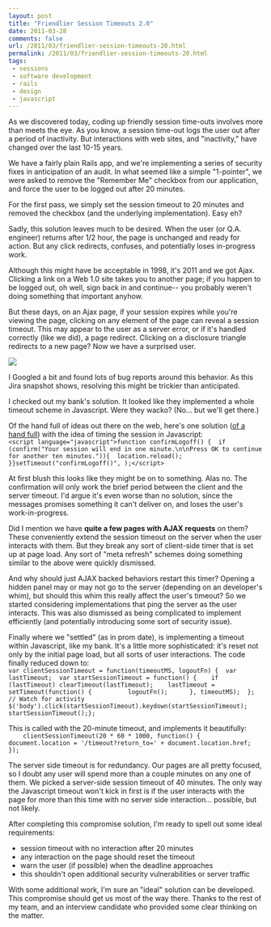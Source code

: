 ```yaml
---
layout: post
title: "Friendlier Session Timeouts 2.0"
date: 2011-03-28
comments: false
url: /2011/03/friendlier-session-timeouts-20.html
permalink: /2011/03/friendlier-session-timeouts-20.html
tags:
 - sessions
 - software development
 - rails
 - design
 - javascript
---
```


As we discovered today, coding up friendly session time-outs involves more than meets the eye. As you know, a session time-out logs the user out after a period of inactivity. But interactions with web sites, and "inactivity," have changed over the last 10-15 years.  
  

We have a fairly plain Rails app, and we're implementing a series of security fixes in anticipation of an audit. In what seemed like a simple "1-pointer", we were asked to remove the "Remember Me" checkbox from our application, and force the user to be logged out after 20 minutes.   
  
For the first pass, we simply set the session timeout to 20 minutes and removed the checkbox (and the underlying implementation). Easy eh?  
  
Sadly, this solution leaves much to be desired. When the user (or Q.A. engineer) returns after 1/2 hour, the page is unchanged and ready for action. But any click redirects, confuses, and potentially loses in-progress work.  
  
Although this might have be acceptable in 1998, it's 2011 and we got Ajax. Clicking a link on a Web 1.0 site takes you to another page; if you happen to be logged out, oh well, sign back in and continue-- you probably weren't doing something that important anyhow.   
  
But these days, on an Ajax page, if your session expires while you're viewing the page, clicking on any element of the page can reveal a session timeout. This may appear to the user as a server error, or if it's handled correctly (like we did), a page redirect. Clicking on a disclosure triangle redirects to a new page? Now we have a surprised user.

[![](http://4.bp.blogspot.com/-dAHRdyyCfuM/TZFhGYWnjVI/AAAAAAAAAy0/NWMu5i06-M0/s320/Picture%2B7.png)](http://4.bp.blogspot.com/-dAHRdyyCfuM/TZFhGYWnjVI/AAAAAAAAAy0/NWMu5i06-M0/s1600/Picture%2B7.png)
  
I Googled a bit and found lots of bug reports around this behavior. As this Jira snapshot shows, resolving this might be trickier than anticipated.  
  
I checked out my bank's solution. It looked like they implemented a whole timeout scheme in Javascript. Were they wacko? (No... but we'll get there.)  
  
Of the hand full of ideas out there on the web, here's one solution ([of a hand full](http://www.sidesofmarch.com/index.php/archive/2005/01/30/friendly-session-timeouts-the-javascript-way/)) with the idea of timing the session in Javascript:  
`<script
      language="javascript">function confirmLogoff() {  if
      (confirm("Your session will end in one minute.\n\nPress OK to continue for another ten minutes.")){ 
      location.reload();  }}setTimeout("confirmLogoff()", );</script>`  
  
At first blush this looks like they might be on to something. Alas no. The confirmation will only work the brief period between the client and the server timeout. I'd argue it's even worse than no solution, since the messages promises something it can't deliver on, and loses the user's work-in-progress.  
  
Did I mention we have **quite a few pages with AJAX requests** on them? These conveniently extend the session timeout on the server when the user interacts with them. But they break any sort of client-side timer that is set up at page load. Any sort of "meta refresh" schemes doing something similar to the above were quickly dismissed.  
  
And why should just AJAX backed behaviors restart this timer? Opening a hidden panel may or may not go to the server (depending on an developer's whim), but should this whim this really affect the user's timeout? So we started considering implementations that ping the server as the user interacts. This was also dismissed as being complicated to implement efficiently (and potentially introducing some sort of security issue).  
  
Finally where we "settled" (as in prom date), is implementing a timeout within Javascript, like my bank. It's a little more sophisticated: it's reset not only by the initial page load, but all sorts of user interactions. The code finally reduced down to:  
`var
      clientSessionTimeout = function(timeoutMS, logoutFn) {  var lastTimeout; 
      var startSessionTimeout = function() {    if (lastTimeout)
      clearTimeout(lastTimeout);    lastTimeout = setTimeout(function() {         
      logoutFn();      }, timeoutMS);  };  // Watch for activity 
      $('body').click(startSessionTimeout).keydown(startSessionTimeout);  startSessionTimeout();};`  
  
This is called with the 20-minute timeout, and implements it beautifully:  
`    clientSessionTimeout(20 * 60 *
      1000, function() {      document.location =
      '/timeout?return_to=' + document.location.href;    });`  
  
The server side timeout is for redundancy. Our pages are all pretty focused, so I doubt any user will spend more than a couple minutes on any one of them. We picked a server-side session timeout of 40 minutes. The only way the Javascript timeout won't kick in first is if the user interacts with the page for more than this time with no server side interaction... possible, but not likely.  
  
After completing this compromise solution, I'm ready to spell out some ideal requirements:  
* session timeout with no interaction after 20 minutes  
* any interaction on the page should reset the timeout  
* warn the user (if possible) when the deadline approaches  
* this shouldn't open additional security vulnerabilities or server traffic  
  
With some additional work, I'm sure an "ideal" solution can be developed. This compromise should get us most of the way there. Thanks to the rest of my team, and an interview candidate who provided some clear thinking on the matter. 
